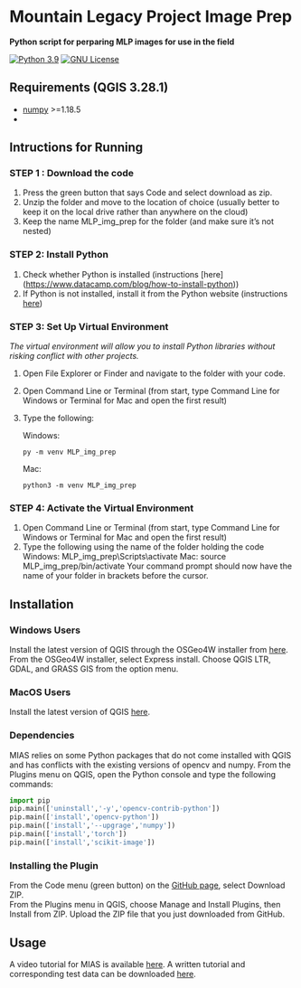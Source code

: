 # Mountain Legacy Project Image Prep
__Python script for perparing MLP images for use in the field__ 

[![Python 3.9](https://img.shields.io/badge/Python-3.9-blue.svg)](https://www.python.org/downloads/release/python-390/)
[![GNU License](https://img.shields.io/badge/License-GNU-green.svg)](https://www.gnu.org/licenses/gpl-3.0.en.html)

## Requirements (QGIS 3.28.1) 

- [numpy](https://numpy.org/) >=1.18.5
- 

## Intructions for Running

### STEP 1 : Download the code
1. Press the green button that says Code and select download as zip.
2. Unzip the folder and move to the location of choice (usually better to keep it on the local drive rather than anywhere on the cloud)
3. Keep the name MLP_img_prep for the folder (and make sure it’s not nested)

### STEP 2: Install Python
1. Check whether Python is installed (instructions [here] (https://www.datacamp.com/blog/how-to-install-python))
2. If Python is not installed, install it from the Python website (instructions [here](https://www.datacamp.com/blog/how-to-install-python))


### STEP 3: Set Up Virtual Environment
*The virtual environment will allow you to install Python libraries without risking conflict with other projects.*
1. Open File Explorer or Finder and navigate to the folder with your code.
2. Open Command Line or Terminal (from start, type Command Line for Windows or Terminal for Mac and open the first result)
3. Type the following:
	
	Windows:
	```console
	py -m venv MLP_img_prep
	```
	Mac:
	```console
	python3 -m venv MLP_img_prep
	```

### STEP 4: Activate the Virtual Environment
1. Open Command Line or Terminal (from start, type Command Line for Windows or Terminal for Mac and open the first result)
2. Type the following using the name of the folder holding the code
Windows:	MLP_img_prep\Scripts\activate
Mac:	source MLP_img_prep/bin/activate
Your command prompt should now have the name of your folder in brackets before the cursor.


## Installation

### Windows Users
Install the latest version of QGIS through the OSGeo4W installer from [here](https://qgis.org/en/site/forusers/alldownloads.html#osgeo4w-installer). From the OSGeo4W installer, select Express install. Choose QGIS LTR, GDAL, and GRASS GIS from the option menu. 

### MacOS Users
Install the latest version of QGIS [here](https://qgis.org/en/site/forusers/download.html).

### Dependencies
MIAS relies on some Python packages that do not come installed with QGIS and has conflicts with the existing versions of opencv and numpy. From the Plugins menu on QGIS, open the Python console and type the following commands:
```python
import pip
pip.main(['uninstall','-y','opencv-contrib-python'])
pip.main(['install','opencv-python'])
pip.main(['install','--upgrage','numpy'])
pip.main(['install','torch'])
pip.main(['install','scikit-image'])
```

### Installing the Plugin
From the Code menu (green button) on the [GitHub page](https://github.com/ClaireWrightMi/MLP_IA_Suite), select Download ZIP.  
From the Plugins menu in QGIS, choose Manage and Install Plugins, then Install from ZIP. Upload the ZIP file that you just downloaded from GitHub.

## Usage
A video tutorial for MIAS is available [here](URL).
A written tutorial and corresponding test data can be downloaded [here](URL).


